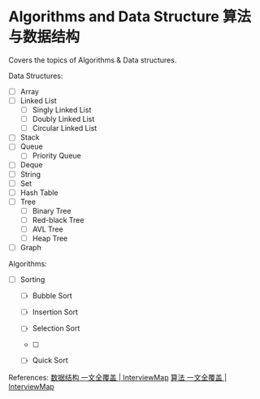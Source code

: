 # Algorithms and Data Structure 算法与数据结构
Covers the topics of Algorithms & Data structures.

Data Structures:
- [ ] Array
- [ ] Linked List
    - [ ] Singly Linked List
    - [ ] Doubly Linked List
    - [ ] Circular Linked List
- [ ] Stack
- [ ] Queue
    - [ ] Priority Queue
- [ ] Deque
- [ ] String
- [ ] Set
- [ ] Hash Table
- [ ] Tree
    - [ ] Binary Tree
    - [ ] Red-black Tree
    - [ ] AVL Tree
    - [ ] Heap Tree
- [ ] Graph

Algorithms:
- [ ] Sorting
    - [ ] Bubble Sort
    - [ ] Insertion Sort
    - [ ] Selection Sort
    - [ ] 
    - [ ] Quick Sort


References:
[数据结构 一文全覆盖 | InterviewMap](https://yuchengkai.cn/docs/cs/dataStruct.html)
[算法 一文全覆盖 | InterviewMap](https://yuchengkai.cn/docs/cs/algorithm.html#%E6%97%B6%E9%97%B4%E5%A4%8D%E6%9D%82%E5%BA%A6)